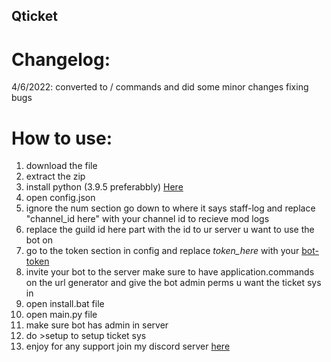 ## Qticket

# Changelog:
4/6/2022: converted to / commands and did some minor changes fixing bugs
# How to use:
1. download the file
2. extract the zip
3. install python (3.9.5 preferabbly) [Here](https://www.python.org/ftp/python/3.9.5/python-3.9.5-amd64.exe)
4. open config.json 
5. ignore the num section go down to where it says staff-log and replace "channel_id here" with your channel id to recieve mod logs
6. replace the guild id here part with the id to ur server u want to use the bot on
7. go to the token section in config and replace *token_here* with your [bot-token](https://discord.com/developers/applications)
8. invite your bot to the server make sure to have application.commands on the url generator and give the bot admin perms u want the ticket sys in 
9. open install.bat file
10. open main.py file
11. make sure bot has admin in server
12. do >setup to setup ticket sys 
13. enjoy for any support join my discord server [here](https://discord.gg/gui)
